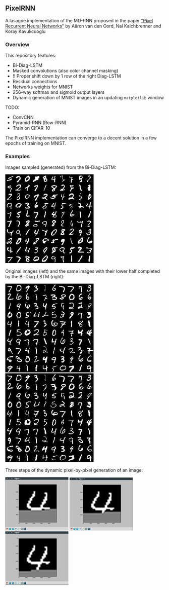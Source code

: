 ## PixelRNN

 A lasagne implementation of the MD-RNN proposed in the paper ["Pixel Recurrent Neural Networks"](https://arxiv.org/abs/1601.06759) by Aäron van den Oord, Nal Kalchbrenner and Koray Kavukcuoglu

### Overview

This repository features:
* Bi-Diag-LSTM
* Masked convolutions (also color channel masking)
* !! Proper shift down by 1 row of the right Diag-LSTM
* Residual connections
* Networks weights for MNIST
* 256-way softmax and sigmoid output layers
* Dynamic generation of MNIST images in an updating `matplotlib` window

TODO:
* ConvCNN
* Pyramid-RNN (Row-RNN)
* Train on CIFAR-10

The PixelRNN implementation can converge to a decent solution in a few epochs of training on MNIST.

### Examples

Images sampled (generated) from the Bi-Diag-LSTM:

![Generated](./data/generated/generated.jpg)

Original images (left) and the same images with their lower half completed by the Bi-Diag-LSTM (right):

![Original](./data/generated/originals.jpg) ![Completed](./data/generated/completed.jpg)

Three steps of the dynamic pixel-by-pixel generation of an image:

<img src="data/generated/generation_part1.png" alt="Part1" style="width: 200px;"/>
<img src="data/generated/generation_part2.png" alt="Part2" style="width: 200px;"/>
<img src="data/generated/generation_part3.png" alt="Part3" style="width: 200px;"/>
